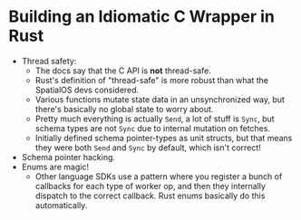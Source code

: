 # Building an Idiomatic C Wrapper in Rust

* Thread safety:
  * The docs say that the C API is **not** thread-safe.
  * Rust's definition of "thread-safe" is more robust than what the SpatialOS devs considered.
  * Various functions mutate state data in an unsynchronized way, but there's basically no global
    state to worry about.
  * Pretty much everything is actually `Send`, a lot of stuff is `Sync`, but schema types are not
    `Sync` due to internal mutation on fetches.
  * Initially defined schema pointer-types as unit structs, but that means they were both `Send`
    and `Sync` by default, which isn't correct!
* Schema pointer hacking.
* Enums are magic!
  * Other language SDKs use a pattern where you register a bunch of callbacks for each type of
    worker op, and then they internally dispatch to the correct callback. Rust enums basically do
    this automatically.

